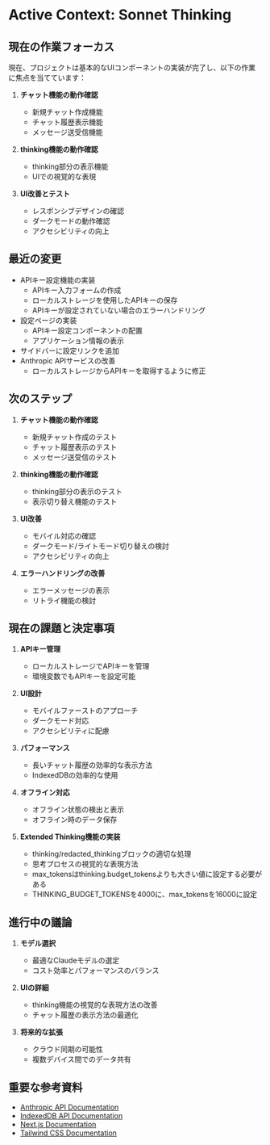 # Active Context: Sonnet Thinking

## 現在の作業フォーカス
現在、プロジェクトは基本的なUIコンポーネントの実装が完了し、以下の作業に焦点を当てています：

1. **チャット機能の動作確認**
   - 新規チャット作成機能
   - チャット履歴表示機能
   - メッセージ送受信機能

2. **thinking機能の動作確認**
   - thinking部分の表示機能
   - UIでの視覚的な表現

3. **UI改善とテスト**
   - レスポンシブデザインの確認
   - ダークモードの動作確認
   - アクセシビリティの向上

## 最近の変更
- APIキー設定機能の実装
  - APIキー入力フォームの作成
  - ローカルストレージを使用したAPIキーの保存
  - APIキーが設定されていない場合のエラーハンドリング
- 設定ページの実装
  - APIキー設定コンポーネントの配置
  - アプリケーション情報の表示
- サイドバーに設定リンクを追加
- Anthropic APIサービスの改善
  - ローカルストレージからAPIキーを取得するように修正

## 次のステップ
1. **チャット機能の動作確認**
   - 新規チャット作成のテスト
   - チャット履歴表示のテスト
   - メッセージ送受信のテスト

2. **thinking機能の動作確認**
   - thinking部分の表示のテスト
   - 表示切り替え機能のテスト

3. **UI改善**
   - モバイル対応の確認
   - ダークモード/ライトモード切り替えの検討
   - アクセシビリティの向上

4. **エラーハンドリングの改善**
   - エラーメッセージの表示
   - リトライ機能の検討

## 現在の課題と決定事項
1. **APIキー管理**
   - ローカルストレージでAPIキーを管理
   - 環境変数でもAPIキーを設定可能

2. **UI設計**
   - モバイルファーストのアプローチ
   - ダークモード対応
   - アクセシビリティに配慮

3. **パフォーマンス**
   - 長いチャット履歴の効率的な表示方法
   - IndexedDBの効率的な使用

4. **オフライン対応**
   - オフライン状態の検出と表示
   - オフライン時のデータ保存

5. **Extended Thinking機能の実装**
   - thinking/redacted_thinkingブロックの適切な処理
   - 思考プロセスの視覚的な表現方法
   - max_tokensはthinking.budget_tokensよりも大きい値に設定する必要がある
   - THINKING_BUDGET_TOKENSを4000に、max_tokensを16000に設定

## 進行中の議論
1. **モデル選択**
   - 最適なClaudeモデルの選定
   - コスト効率とパフォーマンスのバランス

2. **UIの詳細**
   - thinking機能の視覚的な表現方法の改善
   - チャット履歴の表示方法の最適化

3. **将来的な拡張**
   - クラウド同期の可能性
   - 複数デバイス間でのデータ共有

## 重要な参考資料
- [Anthropic API Documentation](https://docs.anthropic.com/en/docs/build-with-claude/extended-thinking)
- [IndexedDB API Documentation](https://developer.mozilla.org/en-US/docs/Web/API/IndexedDB_API)
- [Next.js Documentation](https://nextjs.org/docs)
- [Tailwind CSS Documentation](https://tailwindcss.com/docs)
